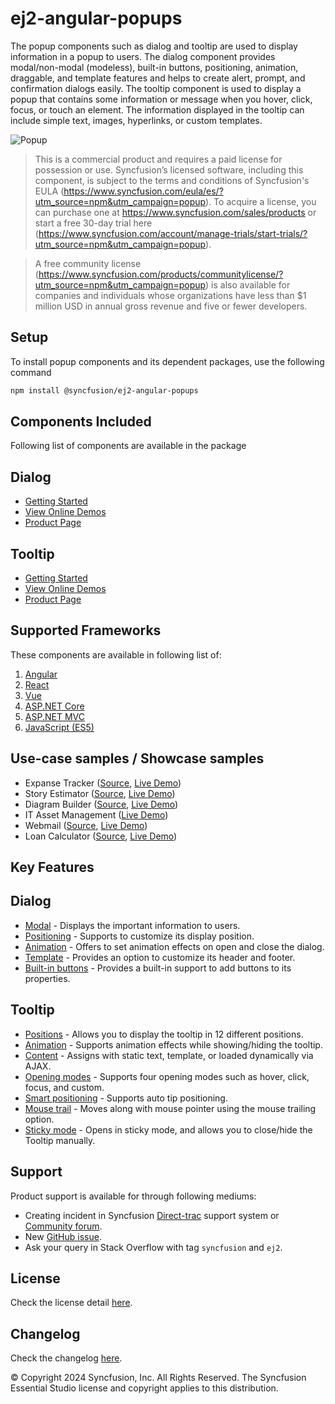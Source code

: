 # ej2-angular-popups

The popup components such as dialog and tooltip are used to display information in a popup to users. The dialog component provides modal/non-modal (modeless), built-in buttons, positioning, animation, draggable, and template features and helps to create alert, prompt, and confirmation dialogs easily. The tooltip component is used to display a popup that contains some information or message when you hover, click, focus, or touch an element. The information displayed in the tooltip can include simple text, images, hyperlinks, or custom templates.

![Popup](https://ej2.syncfusion.com/products/images/popup/readme.png)

> This is a commercial product and requires a paid license for possession or use. Syncfusion’s licensed software, including this component, is subject to the terms and conditions of Syncfusion's EULA (https://www.syncfusion.com/eula/es/?utm_source=npm&utm_campaign=popup). To acquire a license, you can purchase one at https://www.syncfusion.com/sales/products or start a free 30-day trial here (https://www.syncfusion.com/account/manage-trials/start-trials/?utm_source=npm&utm_campaign=popup).

> A free community license (https://www.syncfusion.com/products/communitylicense/?utm_source=npm&utm_campaign=popup) is also available for companies and individuals whose organizations have less than $1 million USD in annual gross revenue and five or fewer developers.

## Setup

To install popup components and its dependent packages, use the following command

```sh
npm install @syncfusion/ej2-angular-popups
```

## Components Included

Following list of components are available in the package

## Dialog

*   [Getting Started](https://ej2.syncfusion.com/angular/documentation/dialog/getting-started/?utm_source=npm&utm_campaign=dialog)
*   [View Online Demos](https://ej2.syncfusion.com/angular/demos/?utm_source=npm&utm_campaign=dialog#/material/dialog/default)
*   [Product Page](https://www.syncfusion.com/angular-ui-components/modal-dialog/?utm_source=npm&utm_campaign=dialog)

## Tooltip

*   [Getting Started](https://ej2.syncfusion.com/angular/documentation/tooltip/getting-started/?utm_source=npm&utm_campaign=tooltip)
*   [View Online Demos](https://ej2.syncfusion.com/angular/demos/?utm_source=npm&utm_campaign=tooltip#/material/tooltip/default)
*   [Product Page](https://www.syncfusion.com/angular-ui-components/tooltip/?utm_source=npm&utm_campaign=tooltip)

## Supported Frameworks

These components are available in following list of:

1.	[Angular](https://github.com/syncfusion/ej2-angular-ui-components/tree/master/components/popups/?utm_source=npm&utm_campaign=popup)
2.	[React](https://github.com/syncfusion/ej2-react-ui-components/tree/master/components/popups/?utm_source=npm&utm_campaign=popup)
3.	[Vue](https://github.com/syncfusion/ej2-vue-ui-components/tree/master/components/popups/?utm_source=npm&utm_campaign=popup)
4.	[ASP.NET Core](https://www.syncfusion.com/aspnet-core-ui-controls/?utm_source=npm&utm_campaign=popup)
5.	[ASP.NET MVC](https://www.syncfusion.com/aspnet-mvc-ui-controls/?utm_source=npm&utm_campaign=popup)
6.	[JavaScript (ES5)](https://www.syncfusion.com/javascript-ui-controls/?utm_source=npm&utm_campaign=popup)

## Use-case samples / Showcase samples

*	Expanse Tracker ([Source](https://github.com/syncfusion/ej2-showcase-ts-expensetracker), [Live Demo](https://ej2.syncfusion.com/showcase/typescript/expensetracker/#/dashboard))
*	Story Estimator ([Source](https://github.com/syncfusion/ej2-showcase-aspnetcore-story-estimator), [Live Demo](https://aspdotnetcore.syncfusion.com/showcase/aspnetcore/story-estimator/#/dashboard))
*	Diagram Builder ([Source](https://github.com/syncfusion/ej2-showcase-angular-diagrambuilder), [Live Demo](https://ej2.syncfusion.com/showcase/angular/diagrambuilder/))
*	IT Asset Management ([Live Demo](https://ej2.syncfusion.com/showcase/vue/assetmanagement/#/))
*	Webmail ([Source](https://github.com/syncfusion/ej2-showcase-ts-webmail), [Live Demo](https://ej2.syncfusion.com/showcase/typescript/webmail/#/home))
*	Loan Calculator ([Source](https://github.com/syncfusion/ej2-showcase-ts-loancalculator), [Live Demo](https://ej2.syncfusion.com/showcase/typescript/loancalculator/#/default))

## Key Features

## Dialog
*	[Modal](https://ej2.syncfusion.com/angular/demos/?utm_source=npm&utm_campaign=dialog#/material/dialog/modal) - Displays the important information to users.
*	[Positioning](https://ej2.syncfusion.com/angular/demos/?utm_source=npm&utm_campaign=dialog#/material/dialog/positioning) - Supports to customize its display position.
*	[Animation](https://ej2.syncfusion.com/angular/demos/?utm_source=npm&utm_campaign=dialog#/material/dialog/animation) - Offers to set animation effects on open and close the dialog.
*	[Template](https://ej2.syncfusion.com/angular/demos/?utm_source=npm&utm_campaign=dialog#/material/dialog/template) - Provides an option to customize its header and footer.
*	[Built-in buttons](https://ej2.syncfusion.com/angular/demos/?utm_source=npm&utm_campaign=dialog#/material/dialog/basic) - Provides a built-in support to add buttons to its properties.

## Tooltip

*	[Positions](https://ej2.syncfusion.com/angular/demos/?utm_source=npm&utm_campaign=tooltip#/material/tooltip/default) - Allows you to display the tooltip in 12 different positions.
*	[Animation](https://ej2.syncfusion.com/products/typescript/tooltip/animation/?utm_source=npm&utm_campaign=tooltip) - Supports animation effects while showing/hiding the tooltip.
*	[Content](https://ej2.syncfusion.com/angular/demos/?utm_source=npm&utm_campaign=tooltip#/material/tooltip/ajaxcontent) - Assigns with static text, template, or loaded dynamically via AJAX.
*	[Opening modes](https://ej2.syncfusion.com/products/typescript/tooltip/show-hide/?utm_source=npm&utm_campaign=tooltip) - Supports four opening modes such as hover, click, focus, and custom.
*	[Smart positioning](https://ej2.syncfusion.com/angular/demos/?utm_source=npm&utm_campaign=tooltip#/material/tooltip/smartposition) - Supports auto tip positioning.
*	[Mouse trail](https://ej2.syncfusion.com/products/typescript/tooltip/customization/?utm_source=npm&utm_campaign=tooltip) - Moves along with mouse pointer using the mouse trailing option.
*	[Sticky mode](https://ej2.syncfusion.com/products/typescript/tooltip/show-hide/?utm_source=npm&utm_campaign=tooltip) - Opens in sticky mode, and allows you to close/hide the Tooltip manually.

## Support

Product support is available for through following mediums:

*	Creating incident in Syncfusion [Direct-trac](https://www.syncfusion.com/support/directtrac/incidents/?utm_source=npm&utm_campaign=popup) support system or [Community forum](https://www.syncfusion.com/forums/essential-js2/?utm_source=npm&utm_campaign=popup).
*	New [GitHub issue](https://github.com/syncfusion/ej2-angular-ui-components/issues/new).
*	Ask your query in Stack Overflow with tag `syncfusion` and `ej2`.

## License

Check the license detail [here](https://github.com/syncfusion/ej2-angular-ui-components/blob/master/license).

## Changelog

Check the changelog [here](https://github.com/syncfusion/ej2-angular-ui-components/blob/master/components/popups/CHANGELOG.md?utm_source=npm&utm_campaign=dialog).


© Copyright 2024 Syncfusion, Inc. All Rights Reserved. The Syncfusion Essential Studio license and copyright applies to this distribution.
